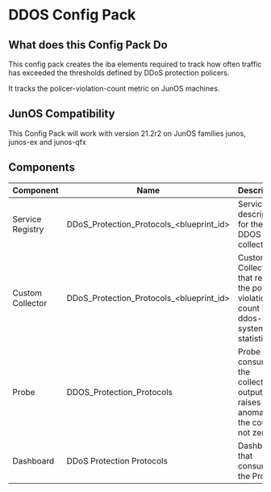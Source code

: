 # DDOS Config Pack

## What does this Config Pack Do

This config pack creates the iba elements required to track how often traffic has exceeded the thresholds defined by DDoS protection policers.

It tracks the policer-violation-count metric on JunOS machines.

## JunOS Compatibility
This Config Pack will work with version 21.2r2 on JunOS families junos, junos-ex and junos-qfx

## Components

| Component | Name                                     | Description                                                                             |
|-----------|------------------------------------------|-----------------------------------------------------------------------------------------|
|Service Registry | DDoS_Protection_Protocols_<blueprint_id> | Service description for the DDOS collector                                              |
|Custom Collector| DDoS_Protection_Protocols_<blueprint_id>  | Custom Collector that reads the policer-violation-count in the ddos-system-statistics   |
|Probe| DDOS_Protection_Protocols                | Probe that consumes the collector output and raises an anomaly if the count is not zero |
|Dashboard| DDoS Protection Protocols                | Dashboard that consumes the Probe|                                              |


